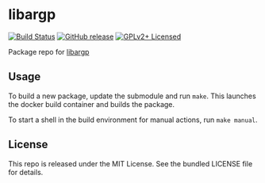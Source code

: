 libargp
==========

[![Build Status](https://img.shields.io/travis/com/amylum/libargp.svg)](https://travis-ci.com/amylum/libargp)
[![GitHub release](https://img.shields.io/github/release/amylum/libargp.svg)](https://github.com/amylum/libargp/releases)
[![GPLv2+ Licensed](https://img.shields.io/badge/license-GPLv2+-green.svg)](https://tldrlegal.com/license/gnu-general-public-license-v2)

Package repo for [libargp](https://www.lysator.liu.se/~nisse/misc/)

## Usage

To build a new package, update the submodule and run `make`. This launches the docker build container and builds the package.

To start a shell in the build environment for manual actions, run `make manual`.

## License

This repo is released under the MIT License. See the bundled LICENSE file for details.

